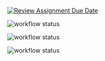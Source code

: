 [![Review Assignment Due Date](https://classroom.github.com/assets/deadline-readme-button-24ddc0f5d75046c5622901739e7c5dd533143b0c8e959d652212380cedb1ea36.svg)](https://classroom.github.com/a/B9F4RYVR)

![workflow status](https://github.com/JeromeNL/avans-devops-2324-joramthieme/actions/workflows/appgateway.yml/badge.svg)

![workflow status](https://github.com/JeromeNL/avans-devops-2324-joramthieme/actions/workflows/order.yml/badge.svg)

![workflow status](https://github.com/JeromeNL/avans-devops-2324-joramthieme/actions/workflows/return.yml/badge.svg)

